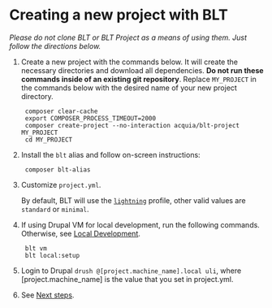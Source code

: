 # Creating a new project with BLT

*Please do not clone BLT or BLT Project as a means of using them. Just follow the directions below.*

1. Create a new project with the commands below. It will create the necessary directories and download all dependencies. **Do not run these commands inside of an existing git repository**. Replace `MY_PROJECT` in the commands below with the desired name of your new project directory.

        composer clear-cache
        export COMPOSER_PROCESS_TIMEOUT=2000
        composer create-project --no-interaction acquia/blt-project MY_PROJECT
        cd MY_PROJECT

1. Install the `blt` alias and follow on-screen instructions:

        composer blt-alias

1. Customize `project.yml`.

    By default, BLT will use the [`lightning`](https://github.com/acquia/lightning) profile, other valid values are `standard` or `minimal`.

1. If using Drupal VM for local development, run the following commands. Otherwise, see [Local Development](http://blt.readthedocs.io/en/8.x/readme/local-development/).

        blt vm
        blt local:setup

1. Login to Drupal `drush @[project.machine_name].local uli`, where [project.machine_name] is the value that you set in project.yml.
1. See [Next steps](next-steps.md).
